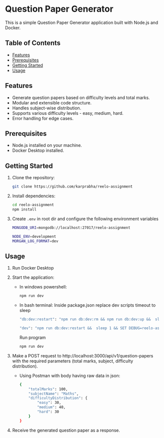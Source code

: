 # Question Paper Generator

This is a simple Question Paper Generator application built with Node.js and Docker.

## Table of Contents

-   [Features](#features)
-   [Prerequisites](#prerequisites)
-   [Getting Started](#getting-started)
-   [Usage](#usage)

## Features

-   Generate question papers based on difficulty levels and total marks.
-   Modular and extensible code structure.
-   Handles subject-wise distribution.
-   Supports various difficulty levels - easy, medium, hard.
-   Error handling for edge cases.

## Prerequisites

-   Node.js installed on your machine.
-   Docker Desktop installed.

## Getting Started

1. Clone the repository:
    ```bash
    git clone https://github.com/karprabha/reelo-assignment
    ```
2. Install dependencies:
    ```bash
    cd reelo-assignment
    npm install
    ```
3. Create `.env` in root dir and configure the following environment variables

    ```bash
    MONGODB_URI=mongodb://localhost:27017/reelo-assignment

    NODE_ENV=development
    MORGAN_LOG_FORMAT=dev
    ```

## Usage

1. Run Docker Desktop

2. Start the application:

    - In windows powershell:

        ```bash
        npm run dev
        ```

    - In bash terminal: Inside package.json replace dev scripts timeout to sleep

        ```bash
        "db:dev:restart": "npm run db:dev:rm && npm run db:dev:up &&  sleep 1 && npm run db:dev:populate"
        ```

        ```bash
        "dev": "npm run db:dev:restart &&  sleep 1 && SET DEBUG=reelo-assignment:* && nodemon -e js ./bin/www",
        ```

        Run program

        ```bash
        npm run dev
        ```

3. Make a POST request to http://localhost:3000/api/v1/question-papers with the required parameters (total marks, subject, difficulty distribution).

    - Using Postman with body having raw data in json:
        ```bash
        {
            "totalMarks": 100,
            "subjectName": "Maths",
            "difficultyDistribution": {
                "easy": 30,
                "medium": 40,
                "hard": 30
            }
        }
        ```

4. Receive the generated question paper as a response.
